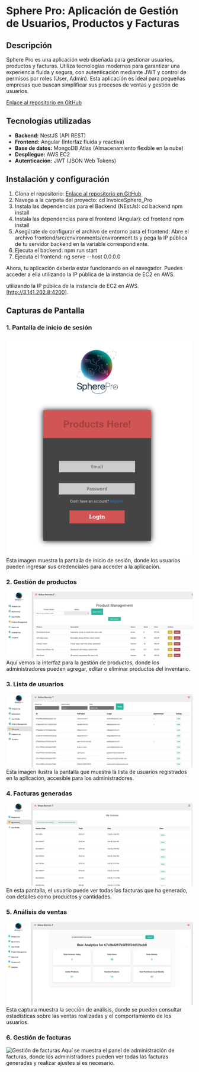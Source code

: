 # Sphere Pro: Aplicación de Gestión de Usuarios, Productos y Facturas

## Descripción

Sphere Pro es una aplicación web diseñada para gestionar usuarios, productos y facturas. Utiliza tecnologías modernas para garantizar una experiencia fluida y segura, con autenticación mediante JWT y control de permisos por roles (User, Admin). Esta aplicación es ideal para pequeñas empresas que buscan simplificar sus procesos de ventas y gestión de usuarios.

[Enlace al repositorio en GitHub](https://github.com/SebasBarreto/InvoiceSphere_Pro)

## Tecnologías utilizadas

- **Backend:** NestJS (API REST)
- **Frontend:** Angular (Interfaz fluida y reactiva)
- **Base de datos:** MongoDB Atlas (Almacenamiento flexible en la nube)
- **Despliegue:** AWS EC2
- **Autenticación:** JWT (JSON Web Tokens)

## Instalación y configuración

1. Clona el repositorio:
   [Enlace al repositorio en GitHub](https://github.com/SebasBarreto/InvoiceSphere_Pro)
2. Navega a la carpeta del proyecto:
   cd InvoiceSphere_Pro
3. Instala las dependencias para el Backend (NEstJs):
   cd backend
   npm install
4. Instala las dependencias para el frontend (Angular):
   cd frontend
   npm install
5. Asegúrate de configurar el archivo de entorno para el frontend:
   Abre el archivo frontend/src/environments/environment.ts y pega la IP pública de tu servidor backend en la variable correspondiente.
6. Ejecuta el backend:
   npm run start
7. Ejecuta el frontend:
   ng serve --host 0.0.0.0

Ahora, tu aplicación debería estar funcionando en el navegador. Puedes acceder a ella utilizando la IP pública de la instancia de EC2 en AWS.

utilizando la IP pública de la instancia de EC2 en AWS. [http://3.141.202.8:4200].

## Capturas de Pantalla

### 1. Pantalla de inicio de sesión

![Pantalla de inicio de sesión](screenshots/login.png)
Esta imagen muestra la pantalla de inicio de sesión, donde los usuarios pueden ingresar sus credenciales para acceder a la aplicación.

### 2. Gestión de productos

![Gestión de productos](screenshots/product-management.png)
Aquí vemos la interfaz para la gestión de productos, donde los administradores pueden agregar, editar o eliminar productos del inventario.

### 3. Lista de usuarios

![Lista de usuarios](screenshots/users-list.png)
Esta imagen ilustra la pantalla que muestra la lista de usuarios registrados en la aplicación, accesible para los administradores.

### 4. Facturas generadas

![Facturas generadas](screenshots/my-invoices.png)
En esta pantalla, el usuario puede ver todas las facturas que ha generado, con detalles como productos y cantidades.

### 5. Análisis de ventas

![Análisis de ventas](screenshots/find-analytics.png)
Esta captura muestra la sección de análisis, donde se pueden consultar estadísticas sobre las ventas realizadas y el comportamiento de los usuarios.

### 6. Gestión de facturas

![Gestión de facturas](screenshots/overlay-all-invoices.png)
Aquí se muestra el panel de administración de facturas, donde los administradores pueden ver todas las facturas generadas y realizar ajustes si es necesario.
